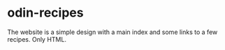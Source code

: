 # odin-recipes
The website is a simple design with a main index and some links to a few recipes.
Only HTML. 